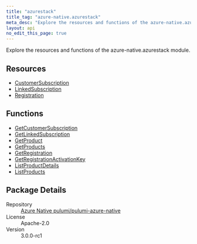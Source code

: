 ```yaml
---
title: "azurestack"
title_tag: "azure-native.azurestack"
meta_desc: "Explore the resources and functions of the azure-native.azurestack module."
layout: api
no_edit_this_page: true
---
```


<!-- WARNING: this file was generated by Pulumi Docs Generator. -->
<!-- Do not edit by hand unless you're certain you know what you are doing! -->

Explore the resources and functions of the azure-native.azurestack module.

<h2 id="resources">Resources</h2>
<ul class="api">
    <li><a href="customersubscription/" title="CustomerSubscription">CustomerSubscription</a></li>
    <li><a href="linkedsubscription/" title="LinkedSubscription">LinkedSubscription</a></li>
    <li><a href="registration/" title="Registration">Registration</a></li>
</ul>

<h2 id="functions">Functions</h2>
<ul class="api">
    <li><a href="getcustomersubscription/" title="GetCustomerSubscription">GetCustomerSubscription</a></li>
    <li><a href="getlinkedsubscription/" title="GetLinkedSubscription">GetLinkedSubscription</a></li>
    <li><a href="getproduct/" title="GetProduct">GetProduct</a></li>
    <li><a href="getproducts/" title="GetProducts">GetProducts</a></li>
    <li><a href="getregistration/" title="GetRegistration">GetRegistration</a></li>
    <li><a href="getregistrationactivationkey/" title="GetRegistrationActivationKey">GetRegistrationActivationKey</a></li>
    <li><a href="listproductdetails/" title="ListProductDetails">ListProductDetails</a></li>
    <li><a href="listproducts/" title="ListProducts">ListProducts</a></li>
</ul>

<h2 id="package-details">Package Details</h2>
<dl class="package-details">
	<dt>Repository</dt>
	<dd><a href="https://github.com/pulumi/pulumi-azure-native">Azure Native pulumi/pulumi-azure-native</a></dd>
	<dt>License</dt>
	<dd>Apache-2.0</dd>
	<dt>Version</dt>
	<dd>3.0.0-rc1</dd>
</dl>

